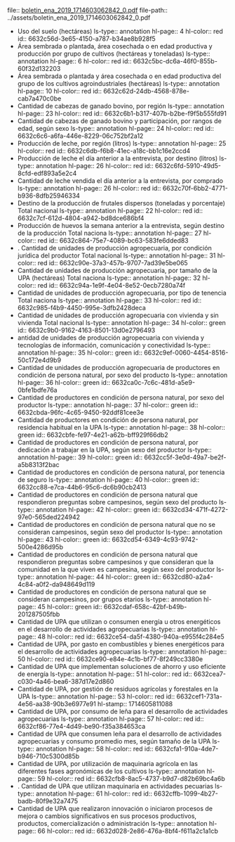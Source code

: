 file:: [boletin_ena_2019_1714603062842_0.pdf](../assets/boletin_ena_2019_1714603062842_0.pdf)
file-path:: ../assets/boletin_ena_2019_1714603062842_0.pdf

- Uso del suelo (hectáreas)
  ls-type:: annotation
  hl-page:: 4
  hl-color:: red
  id:: 6632c56d-3e65-4150-a787-b34ae8b928f5
- Área sembrada o plantada, área cosechada o en edad productiva y producción por grupo de cultivos (hectáreas y toneladas)
  ls-type:: annotation
  hl-page:: 6
  hl-color:: red
  id:: 6632c5bc-dc6a-46f0-855b-60f32d132203
- Área sembrada o plantada y área cosechada o en edad productiva del grupo de los cultivos agroindustriales (hectáreas)
  ls-type:: annotation
  hl-page:: 10
  hl-color:: red
  id:: 6632c62d-24db-4568-878e-cab7a470c0be
- Cantidad de cabezas de ganado bovino, por región
  ls-type:: annotation
  hl-page:: 23
  hl-color:: red
  id:: 6632c6b1-b317-407b-b2be-f9f5b555fd91
- Cantidad de cabezas de ganado bovino y participación, por rangos de edad, según sexo
  ls-type:: annotation
  hl-page:: 24
  hl-color:: red
  id:: 6632c6c6-a6fa-446e-8229-06c752bf2a12
- Producción de leche, por región (litros)
  ls-type:: annotation
  hl-page:: 25
  hl-color:: red
  id:: 6632c6db-f6b8-41ec-a18c-bb1c16e2ccd4
- Producción de leche el día anterior a la entrevista, por destino (litros)
  ls-type:: annotation
  hl-page:: 26
  hl-color:: red
  id:: 6632c6fd-5910-49d5-8cfd-edf893a5e2c4
- Cantidad de leche vendida el día anterior a la entrevista, por comprado
  ls-type:: annotation
  hl-page:: 26
  hl-color:: red
  id:: 6632c70f-6bb2-4771-b936-8dfb25946334
- Destino de la producción de frutales dispersos (toneladas y porcentaje) Total nacional
  ls-type:: annotation
  hl-page:: 22
  hl-color:: red
  id:: 6632c7cf-612d-4804-a942-bd8dce686bf4
- Producción de huevos la semana anterior a la entrevista, según destino de la producción Total naciona
  ls-type:: annotation
  hl-page:: 27
  hl-color:: red
  id:: 6632c864-75e7-4089-bc63-583fe6dded83
- . Cantidad de unidades de producción agropecuaria, por condición jurídica del productor Total nacional
  ls-type:: annotation
  hl-page:: 31
  hl-color:: red
  id:: 6632c90e-37a3-457b-9707-7ad39e5be065
- Cantidad de unidades de producción agropecuaria, por tamaño de la UPA (hectáreas) Total naciona
  ls-type:: annotation
  hl-page:: 32
  hl-color:: red
  id:: 6632c94a-1e9f-4e04-8e52-0ecb7280a74f
- Cantidad de unidades de producción agropecuaria, por tipo de tenencia Total naciona
  ls-type:: annotation
  hl-page:: 33
  hl-color:: red
  id:: 6632c985-f4b9-4450-995e-3dfb2428deca
- Cantidad de unidades de producción agropecuaria con vivienda y sin vivienda Total nacional
  ls-type:: annotation
  hl-page:: 34
  hl-color:: green
  id:: 6632c9b0-9162-4163-8501-13d0e2796493
- antidad de unidades de producción agropecuaria con vivienda y tecnologías de información, comunicación y conectividad
  ls-type:: annotation
  hl-page:: 35
  hl-color:: green
  id:: 6632c9ef-0060-4454-8516-50c172e4d9b9
- Cantidad de unidades de producción agropecuaria de productores en condición de persona natural, por sexo del producto
  ls-type:: annotation
  hl-page:: 36
  hl-color:: green
  id:: 6632ca0c-7c6c-481d-a5e9-0bfe1bdfe76a
- Cantidad de productores en condición de persona natural, por sexo del productor
  ls-type:: annotation
  hl-page:: 37
  hl-color:: green
  id:: 6632cbda-96fc-4c65-9450-92ddf81cee3e
- Cantidad de productores en condición de persona natural, por residencia habitual en la UPA
  ls-type:: annotation
  hl-page:: 38
  hl-color:: green
  id:: 6632cbfe-fe97-4e21-a62b-bff929f66db2
- Cantidad de productores en condición de persona natural, por dedicación a trabajar en la UPA, según sexo del productor
  ls-type:: annotation
  hl-page:: 39
  hl-color:: green
  id:: 6632cc5f-3e0d-49a7-be2f-a5b8313f2bac
- Cantidad de productores en condición de persona natural, por tenencia de seguro
  ls-type:: annotation
  hl-page:: 40
  hl-color:: green
  id:: 6632cc88-e7ca-44b6-95c6-dc6b90cb2413
- Cantidad de productores en condición de persona natural que respondieron preguntas sobre campesinos, según sexo del producto
  ls-type:: annotation
  hl-page:: 42
  hl-color:: green
  id:: 6632cd34-471f-4272-97e0-565ded224942
- Cantidad de productores en condición de persona natural que no se consideran campesinos, según sexo del productor
  ls-type:: annotation
  hl-page:: 43
  hl-color:: green
  id:: 6632cd54-6349-4c93-9742-500e4286d95b
- Cantidad de productores en condición de persona natural que respondieron preguntas sobre campesinos y que consideran que la comunidad en la que viven es campesina, según sexo del productor
  ls-type:: annotation
  hl-page:: 44
  hl-color:: green
  id:: 6632cd80-a2a4-4c84-a0f2-da948649d119
- Cantidad de productores en condición de persona natural que se consideran campesinos, por grupos etarios
  ls-type:: annotation
  hl-page:: 45
  hl-color:: green
  id:: 6632cdaf-658c-42bf-b49b-201287505fbb
- Cantidad de UPA que utilizan o consumen energía u otros energéticos en el desarrollo de actividades agropecuarias
  ls-type:: annotation
  hl-page:: 48
  hl-color:: red
  id:: 6632ce54-da5f-4380-940a-e955f4c284e5
- Cantidad de UPA, por gasto en combustibles y bienes energéticos para el desarrollo de actividades agropecuarias
  ls-type:: annotation
  hl-page:: 50
  hl-color:: red
  id:: 6632ce90-e84e-4c1b-bf77-8f249cc3380e
- Cantidad de UPA que implementan soluciones de ahorro y uso eficiente de energía
  ls-type:: annotation
  hl-page:: 51
  hl-color:: red
  id:: 6632cea7-c030-4a46-bea6-387d17e2d860
- Cantidad de UPA, por gestión de residuos agrícolas y forestales en la UPA
  ls-type:: annotation
  hl-page:: 53
  hl-color:: red
  id:: 6632cef1-731a-4e56-aa38-90b3e6977e91
  hl-stamp:: 1714605811088
- Cantidad de UPA, por consumo de leña para el desarrollo de actividades agropecuarias
  ls-type:: annotation
  hl-page:: 57
  hl-color:: red
  id:: 6632cf86-77e4-4d49-be90-f35a384653ca
- Cantidad de UPA que consumen leña para el desarrollo de actividades agropecuarias y consumo promedio mes, según tamaño de la UPA
  ls-type:: annotation
  hl-page:: 58
  hl-color:: red
  id:: 6632cfa1-910a-4de7-b946-710c5300d85b
- Cantidad de UPA, por utilización de maquinaria agrícola en las diferentes fases agronómicas de los cultivos
  ls-type:: annotation
  hl-page:: 59
  hl-color:: red
  id:: 6632cfb8-8ac5-4737-b9d7-d82b69bc4a6b
- . Cantidad de UPA que utilizan maquinaria en actividades pecuarias
  ls-type:: annotation
  hl-page:: 61
  hl-color:: red
  id:: 6632cffb-1099-4b27-badb-80f9e32a7475
- Cantidad de UPA que realizaron innovación o iniciaron procesos de mejora o cambios significativos en sus procesos productivos, productos, comercialización o administración
  ls-type:: annotation
  hl-page:: 66
  hl-color:: red
  id:: 6632d028-2e86-476a-8bf4-f611a2c1a1cb